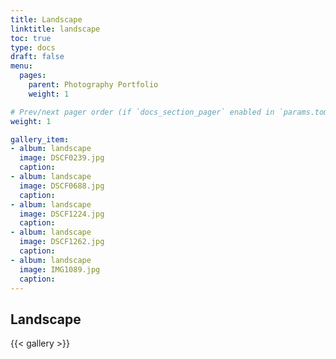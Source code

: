 ```yaml
---
title: Landscape
linktitle: landscape
toc: true
type: docs
draft: false
menu:
  pages:
    parent: Photography Portfolio
    weight: 1

# Prev/next pager order (if `docs_section_pager` enabled in `params.toml`)
weight: 1

gallery_item:
- album: landscape
  image: DSCF0239.jpg
  caption: 
- album: landscape
  image: DSCF0688.jpg
  caption: 
- album: landscape
  image: DSCF1224.jpg
  caption: 
- album: landscape
  image: DSCF1262.jpg
  caption: 
- album: landscape
  image: IMG1089.jpg
  caption: 
---
```


## Landscape
{{< gallery >}}
